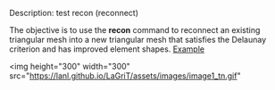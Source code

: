Description: test recon (reconnect)

The objective is to use the **recon** command to reconnect an
existing triangular mesh into a new triangular mesh that satisfies the
Delaunay criterion and has improved element shapes.
[Example](description_2drecon.md)


<img height="300" width="300" src="https://lanl.github.io/LaGriT/assets/images/image1_tn.gif"
